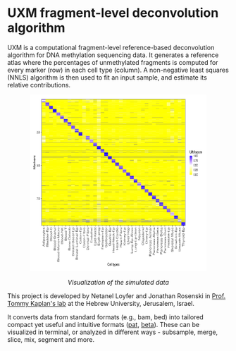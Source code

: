 # UXM fragment-level deconvolution algorithm
UXM is a computational fragment-level reference-based deconvolution algorithm for DNA methylation sequencing data.
It generates a reference atlas where the percentages of unmethylated fragments is computed for every marker (row) in each cell type (column).
A non-negative least squares (NNLS) algorithm is then used to fit an input sample, and estimate its relative contributions.

<p align='center'>
    <img src="docs/img/Atlas.U25.l4.png" width="400" height="400" />
</p>
<p align='center'>
    <em>Visualization of the simulated data</em>
</p>

<!--![alt text](docs/img/Atlas.U25.l4.png "U25 atlas")-->
This project is developed by Netanel Loyfer and Jonathan Rosenski in [Prof. Tommy Kaplan's lab](https://www.cs.huji.ac.il/~tommy/) at the Hebrew University, Jerusalem, Israel.



It converts data from standard formats (e.g., bam, bed) into tailored compact yet useful and intuitive formats ([pat](docs/pat_format.md), [beta](docs/beta_format.md)).
These can be visualized in terminal, or analyzed in different ways - subsample, merge, slice, mix, segment and more.
